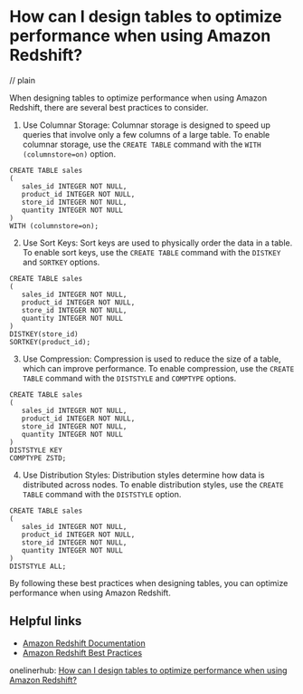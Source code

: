 # How can I design tables to optimize performance when using Amazon Redshift?
// plain

When designing tables to optimize performance when using Amazon Redshift, there are several best practices to consider.

1. Use Columnar Storage: Columnar storage is designed to speed up queries that involve only a few columns of a large table. To enable columnar storage, use the `CREATE TABLE` command with the `WITH (columnstore=on)` option.

```
CREATE TABLE sales
(
   sales_id INTEGER NOT NULL,
   product_id INTEGER NOT NULL,
   store_id INTEGER NOT NULL,
   quantity INTEGER NOT NULL
)
WITH (columnstore=on);
```

2. Use Sort Keys: Sort keys are used to physically order the data in a table. To enable sort keys, use the `CREATE TABLE` command with the `DISTKEY` and `SORTKEY` options.

```
CREATE TABLE sales
(
   sales_id INTEGER NOT NULL,
   product_id INTEGER NOT NULL,
   store_id INTEGER NOT NULL,
   quantity INTEGER NOT NULL
)
DISTKEY(store_id)
SORTKEY(product_id);
```

3. Use Compression: Compression is used to reduce the size of a table, which can improve performance. To enable compression, use the `CREATE TABLE` command with the `DISTSTYLE` and `COMPTYPE` options.

```
CREATE TABLE sales
(
   sales_id INTEGER NOT NULL,
   product_id INTEGER NOT NULL,
   store_id INTEGER NOT NULL,
   quantity INTEGER NOT NULL
)
DISTSTYLE KEY
COMPTYPE ZSTD;
```

4. Use Distribution Styles: Distribution styles determine how data is distributed across nodes. To enable distribution styles, use the `CREATE TABLE` command with the `DISTSTYLE` option.

```
CREATE TABLE sales
(
   sales_id INTEGER NOT NULL,
   product_id INTEGER NOT NULL,
   store_id INTEGER NOT NULL,
   quantity INTEGER NOT NULL
)
DISTSTYLE ALL;
```

By following these best practices when designing tables, you can optimize performance when using Amazon Redshift.

## Helpful links

- [Amazon Redshift Documentation](https://docs.aws.amazon.com/redshift/latest/dg/c_best-practices-tables.html)
- [Amazon Redshift Best Practices](https://aws.amazon.com/redshift/best-practices/)

onelinerhub: [How can I design tables to optimize performance when using Amazon Redshift?](https://onelinerhub.com/amazon-redshift/how-can-i-design-tables-to-optimize-performance-when-using-amazon-redshift)
